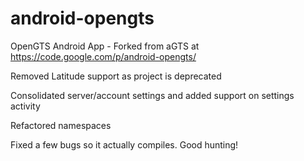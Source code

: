 android-opengts
===============

OpenGTS Android App - Forked from aGTS at https://code.google.com/p/android-opengts/

Removed Latitude support as project is deprecated

Consolidated server/account settings and added support on settings activity

Refactored namespaces

Fixed a few bugs so it actually compiles. Good hunting!
